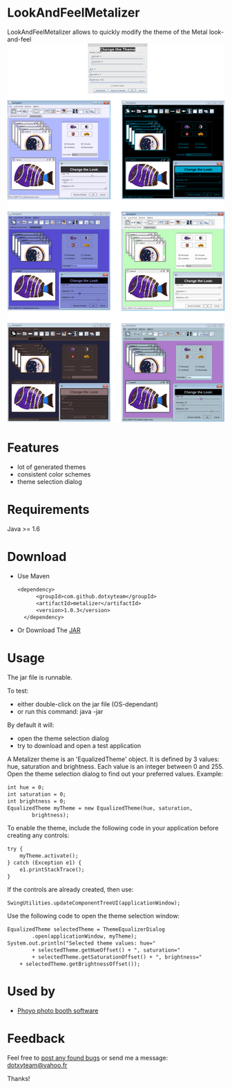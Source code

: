 LookAndFeelMetalizer
====================

LookAndFeelMetalizer allows to quickly modify the theme of the Metal look-and-feel
![alt text](https://raw.githubusercontent.com/dotxyteam/LookAndFeelMetalizer/master/screenshots/all.png)

Features
========

- lot of generated themes
- consistent color schemes
- theme selection dialog

Requirements
============

Java >= 1.6


Download
========

- Use Maven

    <pre><code>&lt;dependency&gt;
        &lt;groupId&gt;com.github.dotxyteam&lt;/groupId&gt;
        &lt;artifactId&gt;metalizer&lt;/artifactId&gt;
        &lt;version&gt;1.0.3&lt;/version&gt;
    &lt;/dependency&gt;</code></pre>
    
- Or Download The [JAR](https://github.com/dotxyteam/LookAndFeelMetalizer/releases)

Usage
=====

The jar file is runnable.

To test:
- either double-click on the jar file (OS-dependant)
- or run this command: java -jar <pecifyTheDownloadedJarFile>

By default it will:
- open the theme selection dialog
- try to download and open a test application

A Metalizer theme is an 'EqualizedTheme' object.
It is defined by 3 values: hue, saturation and brightness.
Each value is an integer between 0 and 255.
Open the theme selection dialog to find out your preferred values.
Example:

    int hue = 0;
    int saturation = 0;
    int brightness = 0;
    EqualizedTheme myTheme = new EqualizedTheme(hue, saturation,
            brightness);

To enable the theme, 
include the following code in your application
before creating any controls:

    try {
        myTheme.activate();
    } catch (Exception e1) {
        e1.printStackTrace();
    }

If the controls are already created, then use:

    SwingUtilities.updateComponentTreeUI(applicationWindow);
    
Use the following code to
open the theme selection window:

    EqualizedTheme selectedTheme = ThemeEqualizerDialog
            .open(applicationWindow, myTheme);
    System.out.println("Selected theme values: hue="
            + selectedTheme.getHueOffset() + ", saturation="
            + selectedTheme.getSaturationOffset() + ", brightness="
        + selectedTheme.getBrightnessOffset());


Used by
=======

- [Phoyo photo booth software](http://www.phoyosystem.com/) 

Feedback
========

Feel free to [post any found bugs](https://github.com/dotxyteam/LookAndFeelMetalizer/issues) or send me a message: dotxyteam@yahoo.fr

Thanks!
